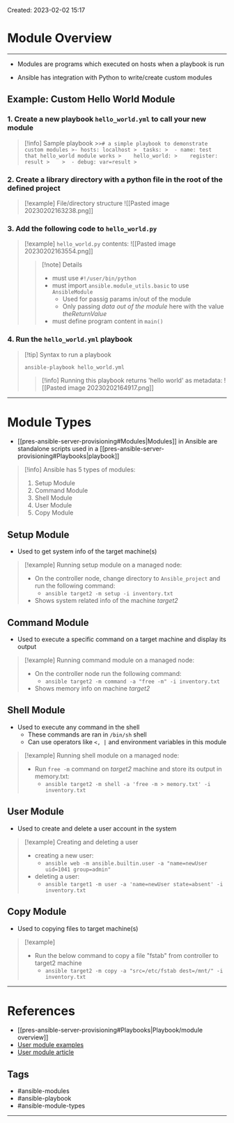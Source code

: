 Created: 2023-02-02 15:17
# Module Overview
---
- Modules are programs which executed on hosts when a playbook is run

- Ansible has integration with Python to write/create custom modules

## Example: Custom Hello World Module

### 1. Create a new playbook `hello_world.yml` to call your new module
>[!info] Sample playbook
	>```
	># a simple playbook to demonstrate custom modules
	>- hosts: localhost
	>  tasks:
	>  - name: test that hello_world module works
	>    hello_world:
	>    register: result
	>   
	>  - debug: var=result
	> ```	

### 2. Create a library directory with a python file in the root of the defined project
>[!example] File/directory structure
> ![[Pasted image 20230202163238.png]]

### 3. Add the following code to `hello_world.py`
> [!example] `hello_world.py` contents:
> ![[Pasted image 20230202163554.png]] 
> 
> >[!note] Details
> > - must use `#!/user/bin/python`
> > - must import `ansible.module_utils.basic` to use `AnsibleModule`
> > 	- Used for passig params in/out of the module
> > 	- Only passing _data out of the module_ here with the value *theReturnValue* 
> > - must define program content in `main()`
> > 

### 4. Run the `hello_world.yml` playbook
> [!tip] Syntax to run a playbook
> ```
> ansible-playbook hello_world.yml
> ```
> > [!info] Running this playbook returns 'hello world' as metadata:
> > ![[Pasted image 20230202164917.png]]

---
# Module Types
- [[pres-ansible-server-provisioning#Modules|Modules]] in Ansible are standalone scripts used in a [[pres-ansible-server-provisioning#Playbooks|playbook]]
> [!info] Ansible has 5 types of modules:
> 1. Setup Module
> 2. Command Module
> 3. Shell Module
> 4. User Module
> 5. Copy Module

## Setup Module
- Used to get system info of the target machine(s)
>[!example] Running setup module on a managed node:
> - On the controller node, change directory to `Ansible_project` and run the following command:
>	- `ansible target2 -m setup -i inventory.txt`
> - Shows system related info of the machine _target2_ 

## Command Module
- Used to execute a specific command on a target machine and display its output
>[!example] Running command module on a managed node:
> - On the controller node run the following command:
>	- `ansible target2 -m command -a "free -m" -i inventory.txt`
> - Shows memory info on machine _target2_

## Shell Module
- Used to execute any command in the shell
	- These commands are ran in `/bin/sh` shell
	- Can use operators like `<, |` and environment variables in this module
>[!example] Running shell module on a managed node:
> - Run `free -m` command on *target2* machine and store its output in memory.txt:
>	- `ansible target2 -m shell -a 'free -m > memory.txt' -i inventory.txt`

## User Module
- Used to create and delete a user account in the system
>[!example] Creating and deleting a user
>- creating a new user:
>	- `ansible web -m ansible.builtin.user -a "name=newUser uid=1041 group=admin"`
>- deleting a user:
>	- `ansible target1 -m user -a 'name=newUser state=absent' -i inventory.txt`

## Copy Module
- Used to copying files to target machine(s)

>[!example] 
>- Run the below command to copy a file "fstab" from controller to target2 machine
>	- `ansible target2 -m copy -a "src=/etc/fstab dest=/mnt/" -i inventory.txt` 

---
# References
- [[pres-ansible-server-provisioning#Playbooks|Playbook/module overview]]
- [User module examples](https://adamtheautomator.com/ansible-create-user/) 
- [User module article](https://www.ansiblepilot.com/articles/create-user-account-ansible-module-user/#ansible-create-a-user-account)

## Tags
- #ansible-modules
- #ansible-playbook
- #ansible-module-types
---